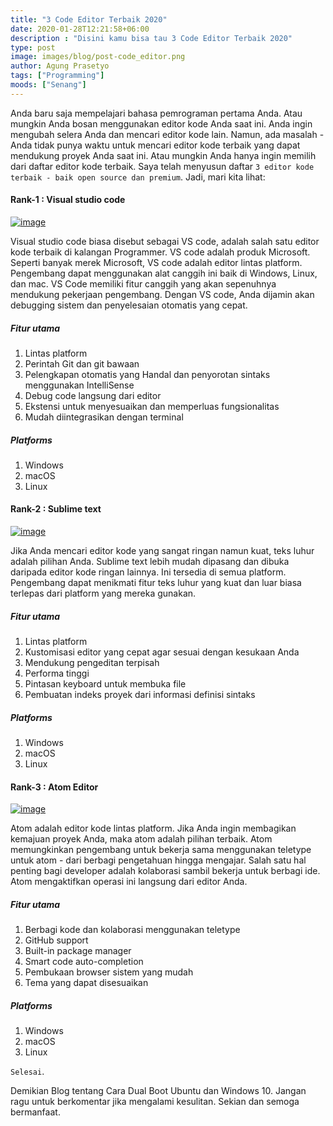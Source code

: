 ```yaml
---
title: "3 Code Editor Terbaik 2020"
date: 2020-01-28T12:21:58+06:00
description : "Disini kamu bisa tau 3 Code Editor Terbaik 2020"
type: post
image: images/blog/post-code_editor.png
author: Agung Prasetyo
tags: ["Programming"]
moods: ["Senang"]
---
```


Anda baru saja mempelajari bahasa pemrograman pertama Anda. Atau mungkin Anda bosan menggunakan editor kode Anda saat ini. Anda ingin mengubah selera Anda dan mencari editor kode lain. Namun, ada masalah - Anda tidak punya waktu untuk mencari editor kode terbaik yang dapat mendukung proyek Anda saat ini. Atau mungkin Anda hanya ingin memilih dari daftar editor kode terbaik. Saya telah menyusun daftar `3 editor kode terbaik - baik open source dan premium`. Jadi, mari kita lihat:

#### Rank-1 : Visual studio code

[![image](https://res.cloudinary.com/practicaldev/image/fetch/s--kX_GnCHo--/c_limit%2Cf_auto%2Cfl_progressive%2Cq_auto%2Cw_880/https://dev-to-uploads.s3.amazonaws.com/i/zt80z7m3tj5etzsnce6w.PNG "visual studio code")](https://res.cloudinary.com/practicaldev/image/fetch/s--kX_GnCHo--/c_limit%2Cf_auto%2Cfl_progressive%2Cq_auto%2Cw_880/https://dev-to-uploads.s3.amazonaws.com/i/zt80z7m3tj5etzsnce6w.PNG)

Visual studio code biasa disebut sebagai VS code, adalah salah satu editor kode terbaik di kalangan Programmer. VS code adalah produk Microsoft. Seperti banyak merek Microsoft, VS code adalah editor lintas platform. Pengembang dapat menggunakan alat canggih ini baik di Windows, Linux, dan mac. VS Code memiliki fitur canggih yang akan sepenuhnya mendukung pekerjaan pengembang. Dengan VS code, Anda dijamin akan debugging sistem dan penyelesaian otomatis yang cepat.

##### Fitur utama
1. Lintas platform
2. Perintah Git dan git bawaan
3. Pelengkapan otomatis yang Handal dan penyorotan sintaks menggunakan IntelliSense
4. Debug code langsung dari editor
5. Ekstensi untuk menyesuaikan dan memperluas fungsionalitas
6. Mudah diintegrasikan dengan terminal

##### Platforms
1. Windows
2. macOS
3. Linux

#### Rank-2 : Sublime text

[![image](https://res.cloudinary.com/practicaldev/image/fetch/s--mslIaOkt--/c_limit%2Cf_auto%2Cfl_progressive%2Cq_auto%2Cw_880/https://dev-to-uploads.s3.amazonaws.com/i/ba1tlxkdcqooc0hcpcjp.PNG "sublime text")](https://res.cloudinary.com/practicaldev/image/fetch/s--mslIaOkt--/c_limit%2Cf_auto%2Cfl_progressive%2Cq_auto%2Cw_880/https://dev-to-uploads.s3.amazonaws.com/i/ba1tlxkdcqooc0hcpcjp.PNG)

Jika Anda mencari editor kode yang sangat ringan namun kuat, teks luhur adalah pilihan Anda. Sublime text lebih mudah dipasang dan dibuka daripada editor kode ringan lainnya. Ini tersedia di semua platform. Pengembang dapat menikmati fitur teks luhur yang kuat dan luar biasa terlepas dari platform yang mereka gunakan.

##### Fitur utama
1. Lintas platform
2. Kustomisasi editor yang cepat agar sesuai dengan kesukaan Anda
3. Mendukung pengeditan terpisah
4. Performa tinggi
5. Pintasan keyboard untuk membuka file
6. Pembuatan indeks proyek dari informasi definisi sintaks

##### Platforms
1. Windows
2. macOS
3. Linux

#### Rank-3 : Atom Editor

[![image](https://res.cloudinary.com/practicaldev/image/fetch/s--uFmRCP_M--/c_limit%2Cf_auto%2Cfl_progressive%2Cq_auto%2Cw_880/https://dev-to-uploads.s3.amazonaws.com/i/dnmphnmobm5m1xdkktfk.PNG "atom editor")](https://res.cloudinary.com/practicaldev/image/fetch/s--uFmRCP_M--/c_limit%2Cf_auto%2Cfl_progressive%2Cq_auto%2Cw_880/https://dev-to-uploads.s3.amazonaws.com/i/dnmphnmobm5m1xdkktfk.PNG)

Atom adalah editor kode lintas platform. Jika Anda ingin membagikan kemajuan proyek Anda, maka atom adalah pilihan terbaik. Atom memungkinkan pengembang untuk bekerja sama menggunakan teletype untuk atom - dari berbagi pengetahuan hingga mengajar. Salah satu hal penting bagi developer adalah kolaborasi sambil bekerja untuk berbagi ide. Atom mengaktifkan operasi ini langsung dari editor Anda.

##### Fitur utama
1. Berbagi kode dan kolaborasi menggunakan teletype
2. GitHub support
3. Built-in package manager
4. Smart code auto-completion
5. Pembukaan browser sistem yang mudah
6. Tema yang dapat disesuaikan

##### Platforms
1. Windows
2. macOS
3. Linux

`Selesai`.

Demikian Blog tentang Cara Dual Boot Ubuntu dan Windows 10. Jangan ragu untuk berkomentar jika mengalami kesulitan.
Sekian dan semoga bermanfaat.